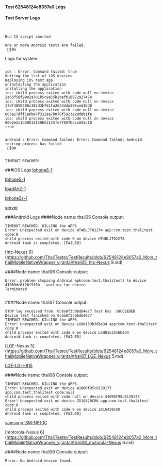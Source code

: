 #### Test 62548124e8057a0 Logs

#### Test Server Logs
```

 
Run IS script aborted
 
One or more Android tests are failed.
 [0m

```


Logs for system : 
```

ios : Error: Command failed: true
Getting the list of iOS devices 
Deploying iOS test app 
uninstalling the application 
installing the application 
ios: child process exited with code null on device 2a65f58f9902a701b5c9a55b2befb18672927474 
ios: child process exited with code null on device 17df3859480c382d3b761fa2643dde395ced1bd8 
ios: child process exited with code null on device 605a17dff1a0ba7f312ea7b076f5923e29d8b1fe 
ios: child process exited with code null on device 00b2e2c1b30013159b62125fe7f097bdcc055c10 
true


android : Error: Command failed: Error: Command failed: Android testing process has failed
 [0m


TIMEOUT REACHED!
```
###iOS Logs
[Iphone6-1](https://github.com/ThaliTester/TestResults/blob/62548124e8057a0_More_thaliMobileNativeWrapper_vjrantal/iOS_Iphone6-1.md)

[Iphone5-1](https://github.com/ThaliTester/TestResults/blob/62548124e8057a0_More_thaliMobileNativeWrapper_vjrantal/iOS_Iphone5-1.md)

[IpadAir2-1](https://github.com/ThaliTester/TestResults/blob/62548124e8057a0_More_thaliMobileNativeWrapper_vjrantal/iOS_IpadAir2-1.md)

[Iphone5s-1](https://github.com/ThaliTester/TestResults/blob/62548124e8057a0_More_thaliMobileNativeWrapper_vjrantal/iOS_Iphone5s-1.md)

[server](https://github.com/ThaliTester/TestResults/blob/62548124e8057a0_More_thaliMobileNativeWrapper_vjrantal/iOS_server.md)


###Android Logs
####Node name: thali05
Console output:
```
TIMEOUT REACHED. KILLING the APPS
Error! Unexpected exit on device HT4BLJT02274 app:com.test.thalitest code:0 
child process exited with code 0 on device HT4BLJT02274 
Android task is completed. [FAILED]
```
[htc-Nexus 9](https://github.com/ThaliTester/TestResults/blob/62548124e8057a0_More_thaliMobileNativeWrapper_vjrantal/thali05_htc-Nexus 9.md)

####Node name: thali06
Console output:
```
Error: problem stopping Android apk(com.test.thalitest) to device 41009dc6f26f910b - waiting for device -
Terminated
 
```
####Node name: thali07
Console output:
```
STOP log received from  0c6a0f3c0bdb4e77 Test has  SUCCEEDED
Device test finished on 0c6a0f3c0bdb4e77 
TIMEOUT REACHED. KILLING the APPS
Error! Unexpected exit on device LGH8153b36be34 app:com.test.thalitest code:0 
child process exited with code 0 on device LGH8153b36be34 
Android task is completed. [FAILED]
```
[LGE-Nexus 5](https://github.com/ThaliTester/TestResults/blob/62548124e8057a0_More_thaliMobileNativeWrapper_vjrantal/thali07_LGE-Nexus 5.md)

[LGE-LG-H815](https://github.com/ThaliTester/TestResults/blob/62548124e8057a0_More_thaliMobileNativeWrapper_vjrantal/thali07_LGE-LG-H815.md)

####Node name: thali08
Console output:
```
TIMEOUT REACHED. KILLING the APPS
Error! Unexpected exit on device 41006f95c8139173 app:com.test.thalitest code:null 
child process exited with code null on device 41006f95c8139173 
Error! Unexpected exit on device ZX1G429CRK app:com.test.thalitest code:0 
child process exited with code 0 on device ZX1G429CRK 
Android task is completed. [FAILED]
```
[samsung-SM-N910C](https://github.com/ThaliTester/TestResults/blob/62548124e8057a0_More_thaliMobileNativeWrapper_vjrantal/thali08_samsung-SM-N910C.md)

[motorola-Nexus 6](https://github.com/ThaliTester/TestResults/blob/62548124e8057a0_More_thaliMobileNativeWrapper_vjrantal/thali08_motorola-Nexus 6.md)

####Node name: thali09
Console output:
```
Error: No Android device found. 
```



